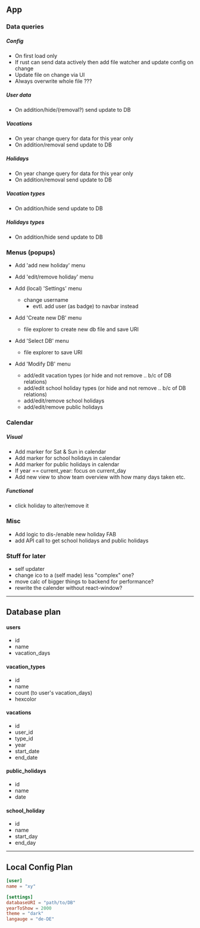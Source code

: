 ## App

### Data queries

##### Config

- On first load only
- If rust can send data actively then add file watcher and update config on change
- Update file on change via UI
- Always overwrite whole file ???

##### User data

- On addition/hide/(removal?) send update to DB

##### Vacations

- On year change query for data for this year only
- On addition/removal send update to DB

##### Holidays

- On year change query for data for this year only
- On addition/removal send update to DB

##### Vacation types

- On addition/hide send update to DB

##### Holidays types

- On addition/hide send update to DB

### Menus (popups)

- Add 'add new holiday' menu
- Add 'edit/remove holiday' menu

- Add (local) 'Settings' menu
  - change username
    - evtl. add user (as badge) to navbar instead
- Add 'Create new DB' menu
  - file explorer to create new db file and save URI
- Add 'Select DB' menu
  - file explorer to save URI
- Add 'Modify DB' menu
  - add/edit vacation types
    (or hide and not remove .. b/c of DB relations)
  - add/edit school holiday types
    (or hide and not remove .. b/c of DB relations)
  - add/edit/remove school holidays
  - add/edit/remove public holidays

### Calendar

##### Visual

- Add marker for Sat & Sun in calendar
- Add marker for school holidays in calendar
- Add marker for public holidays in calendar
- If year == current_year: focus on current_day
- Add new view to show team overview with how many days taken etc.

##### Functional

- click holiday to alter/remove it

### Misc

- Add logic to dis-/enable new holiday FAB
- add API call to get school holidays and public holidays

### Stuff for later

- self updater
- change ico to a (self made) less "complex" one?
- move calc of bigger things to backend for performance?
- rewrite the calender without react-window?

---

## Database plan

#### users

- id
- name
- vacation_days

#### vacation_types

- id
- name
- count (to user's vacation_days)
- hexcolor

#### vacations

- id
- user_id
- type_id
- year
- start_date
- end_date

#### public_holidays

- id
- name
- date

#### school_holiday

- id
- name
- start_day
- end_day

---

## Local Config Plan

```toml
[user]
name = "xy"

[settings]
databaseURI = "path/to/DB"
yearToShow = 2000
theme = "dark"
langauge = "de-DE"
```
